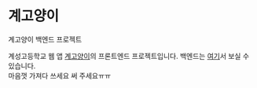 계고양이
========
계고양이 백엔드 프로젝트

계성고등학교 웹 앱 [계고양이](https://keicat.com)의 프론트엔드 프로젝트입니다.
백엔드는 [여기](https://github.com/ilhaera/keicatFE)서 보실 수 있습니다.   
마음껏 가져다 쓰세요 써 주세요ㅠㅠ
